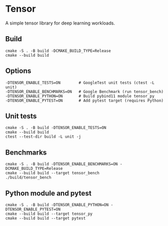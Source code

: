 # **Tensor**

A simple tensor library for deep learning workloads.

## Build

```
cmake -S . -B build -DCMAKE_BUILD_TYPE=Release
cmake --build build
```

## Options

```
-DTENSOR_ENABLE_TESTS=ON        # GoogleTest unit tests (ctest -L unit)
-DTENSOR_ENABLE_BENCHMARKS=ON   # Google Benchmark (run tensor_bench)
-DTENSOR_ENABLE_PYTHON=ON       # Build pybind11 module tensor_py
-DTENSOR_ENABLE_PYTEST=ON       # Add pytest target (requires Python)
```

## Unit tests

```
cmake -S . -B build -DTENSOR_ENABLE_TESTS=ON
cmake --build build
ctest --test-dir build -L unit -j
```

## Benchmarks

```
cmake -S . -B build -DTENSOR_ENABLE_BENCHMARKS=ON -DCMAKE_BUILD_TYPE=Release
cmake --build build --target tensor_bench
./build/tensor_bench
```

## Python module and pytest

```
cmake -S . -B build -DTENSOR_ENABLE_PYTHON=ON -DTENSOR_ENABLE_PYTEST=ON
cmake --build build --target tensor_py
cmake --build build --target pytest
```